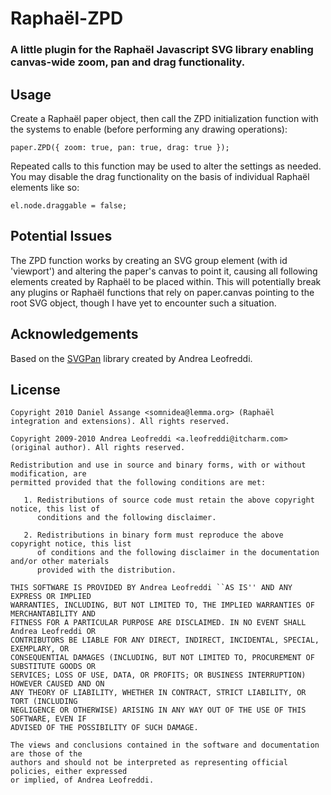 # Raphaël-ZPD
### A little plugin for the Raphaël Javascript SVG library enabling canvas-wide zoom, pan and drag functionality.

## Usage
Create a Raphaël paper object, then call the ZPD initialization function with the systems to enable (before performing any drawing operations):

	paper.ZPD({ zoom: true, pan: true, drag: true });

Repeated calls to this function may be used to alter the settings as needed. You may disable the drag functionality on the basis of individual Raphaël elements like so:

	el.node.draggable = false;

## Potential Issues

The ZPD function works by creating an SVG group element (with id 'viewport') and altering the paper's canvas to point it, causing all following elements created by Raphaël to be placed within. This will potentially break any plugins or Raphaël functions that rely on paper.canvas pointing to the root SVG object, though I have yet to encounter such a situation.

## Acknowledgements

Based on the [SVGPan](http://code.google.com/p/svgpan/) library created by Andrea Leofreddi.

## License

	Copyright 2010 Daniel Assange <somnidea@lemma.org> (Raphaël integration and extensions). All rights reserved.
	
	Copyright 2009-2010 Andrea Leofreddi <a.leofreddi@itcharm.com> (original author). All rights reserved.
	
	Redistribution and use in source and binary forms, with or without modification, are
	permitted provided that the following conditions are met:
	
	   1. Redistributions of source code must retain the above copyright notice, this list of
	      conditions and the following disclaimer.
	
	   2. Redistributions in binary form must reproduce the above copyright notice, this list
	      of conditions and the following disclaimer in the documentation and/or other materials
	      provided with the distribution.
	
	THIS SOFTWARE IS PROVIDED BY Andrea Leofreddi ``AS IS'' AND ANY EXPRESS OR IMPLIED
	WARRANTIES, INCLUDING, BUT NOT LIMITED TO, THE IMPLIED WARRANTIES OF MERCHANTABILITY AND
	FITNESS FOR A PARTICULAR PURPOSE ARE DISCLAIMED. IN NO EVENT SHALL Andrea Leofreddi OR
	CONTRIBUTORS BE LIABLE FOR ANY DIRECT, INDIRECT, INCIDENTAL, SPECIAL, EXEMPLARY, OR
	CONSEQUENTIAL DAMAGES (INCLUDING, BUT NOT LIMITED TO, PROCUREMENT OF SUBSTITUTE GOODS OR
	SERVICES; LOSS OF USE, DATA, OR PROFITS; OR BUSINESS INTERRUPTION) HOWEVER CAUSED AND ON
	ANY THEORY OF LIABILITY, WHETHER IN CONTRACT, STRICT LIABILITY, OR TORT (INCLUDING
	NEGLIGENCE OR OTHERWISE) ARISING IN ANY WAY OUT OF THE USE OF THIS SOFTWARE, EVEN IF
	ADVISED OF THE POSSIBILITY OF SUCH DAMAGE.
	
	The views and conclusions contained in the software and documentation are those of the
	authors and should not be interpreted as representing official policies, either expressed
	or implied, of Andrea Leofreddi.
